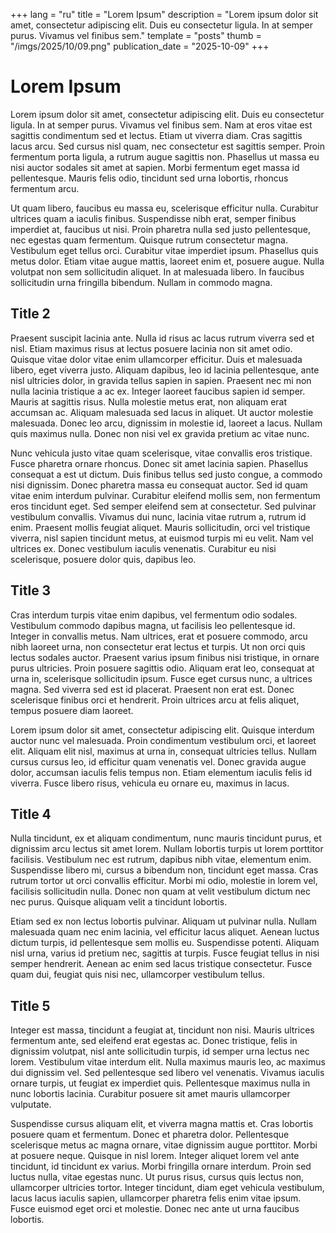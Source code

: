 +++
lang = "ru"
title = "Lorem Ipsum"
description = "Lorem ipsum dolor sit amet, consectetur adipiscing elit. Duis eu consectetur ligula. In at semper purus. Vivamus vel finibus sem."
template = "posts"
thumb = "/imgs/2025/10/09.png"
publication_date = "2025-10-09"
+++

# Lorem Ipsum

Lorem ipsum dolor sit amet, consectetur adipiscing elit. Duis eu consectetur ligula. In at semper purus. Vivamus vel finibus sem. Nam at eros vitae est sagittis condimentum sed et lectus. Etiam ut viverra diam. Cras sagittis lacus arcu. Sed cursus nisl quam, nec consectetur est sagittis semper. Proin fermentum porta ligula, a rutrum augue sagittis non. Phasellus ut massa eu nisi auctor sodales sit amet at sapien. Morbi fermentum eget massa id pellentesque. Mauris felis odio, tincidunt sed urna lobortis, rhoncus fermentum arcu.

Ut quam libero, faucibus eu massa eu, scelerisque efficitur nulla. Curabitur ultrices quam a iaculis finibus. Suspendisse nibh erat, semper finibus imperdiet at, faucibus ut nisi. Proin pharetra nulla sed justo pellentesque, nec egestas quam fermentum. Quisque rutrum consectetur magna. Vestibulum eget tellus orci. Curabitur vitae imperdiet ipsum. Phasellus quis metus dolor. Etiam vitae augue mattis, laoreet enim et, posuere augue. Nulla volutpat non sem sollicitudin aliquet. In at malesuada libero. In faucibus sollicitudin urna fringilla bibendum. Nullam in commodo magna.

## Title 2

Praesent suscipit lacinia ante. Nulla id risus ac lacus rutrum viverra sed et nisl. Etiam maximus risus at lectus posuere lacinia non sit amet odio. Quisque vitae dolor vitae enim ullamcorper efficitur. Duis et malesuada libero, eget viverra justo. Aliquam dapibus, leo id lacinia pellentesque, ante nisl ultricies dolor, in gravida tellus sapien in sapien. Praesent nec mi non nulla lacinia tristique a ac ex. Integer laoreet faucibus sapien id semper. Mauris at sagittis risus. Nulla molestie metus erat, non aliquam erat accumsan ac. Aliquam malesuada sed lacus in aliquet. Ut auctor molestie malesuada. Donec leo arcu, dignissim in molestie id, laoreet a lacus. Nullam quis maximus nulla. Donec non nisi vel ex gravida pretium ac vitae nunc.

Nunc vehicula justo vitae quam scelerisque, vitae convallis eros tristique. Fusce pharetra ornare rhoncus. Donec sit amet lacinia sapien. Phasellus consequat a est ut dictum. Duis finibus tellus sed justo congue, a commodo nisi dignissim. Donec pharetra massa eu consequat auctor. Sed id quam vitae enim interdum pulvinar. Curabitur eleifend mollis sem, non fermentum eros tincidunt eget. Sed semper eleifend sem at consectetur. Sed pulvinar vestibulum convallis. Vivamus dui nunc, lacinia vitae rutrum a, rutrum id enim. Praesent mollis feugiat aliquet. Mauris sollicitudin, orci vel tristique viverra, nisl sapien tincidunt metus, at euismod turpis mi eu velit. Nam vel ultrices ex. Donec vestibulum iaculis venenatis. Curabitur eu nisi scelerisque, posuere dolor quis, dapibus leo.

## Title 3

Cras interdum turpis vitae enim dapibus, vel fermentum odio sodales. Vestibulum commodo dapibus magna, ut facilisis leo pellentesque id. Integer in convallis metus. Nam ultrices, erat et posuere commodo, arcu nibh laoreet urna, non consectetur erat lectus et turpis. Ut non orci quis lectus sodales auctor. Praesent varius ipsum finibus nisi tristique, in ornare purus ultricies. Proin posuere sagittis odio. Aliquam erat leo, consequat at urna in, scelerisque sollicitudin ipsum. Fusce eget cursus nunc, a ultrices magna. Sed viverra sed est id placerat. Praesent non erat est. Donec scelerisque finibus orci et hendrerit. Proin ultrices arcu at felis aliquet, tempus posuere diam laoreet.

Lorem ipsum dolor sit amet, consectetur adipiscing elit. Quisque interdum auctor nunc vel malesuada. Proin condimentum vestibulum orci, et laoreet elit. Aliquam elit nisl, maximus at urna in, consequat ultricies tellus. Nullam cursus cursus leo, id efficitur quam venenatis vel. Donec gravida augue dolor, accumsan iaculis felis tempus non. Etiam elementum iaculis felis id viverra. Fusce libero risus, vehicula eu ornare eu, maximus in lacus.

## Title 4

Nulla tincidunt, ex et aliquam condimentum, nunc mauris tincidunt purus, et dignissim arcu lectus sit amet lorem. Nullam lobortis turpis ut lorem porttitor facilisis. Vestibulum nec est rutrum, dapibus nibh vitae, elementum enim. Suspendisse libero mi, cursus a bibendum non, tincidunt eget massa. Cras rutrum tortor ut orci convallis efficitur. Morbi mi odio, molestie in lorem vel, facilisis sollicitudin nulla. Donec non quam at velit vestibulum dictum nec nec purus. Quisque aliquam velit a tincidunt lobortis.

Etiam sed ex non lectus lobortis pulvinar. Aliquam ut pulvinar nulla. Nullam malesuada quam nec enim lacinia, vel efficitur lacus aliquet. Aenean luctus dictum turpis, id pellentesque sem mollis eu. Suspendisse potenti. Aliquam nisl urna, varius id pretium nec, sagittis at turpis. Fusce feugiat tellus in nisi semper hendrerit. Aenean ac enim sed lacus tristique consectetur. Fusce quam dui, feugiat quis nisi nec, ullamcorper vestibulum tellus.

## Title 5

Integer est massa, tincidunt a feugiat at, tincidunt non nisi. Mauris ultrices fermentum ante, sed eleifend erat egestas ac. Donec tristique, felis in dignissim volutpat, nisl ante sollicitudin turpis, id semper urna lectus nec lorem. Vestibulum vitae interdum elit. Nulla maximus mauris leo, ac maximus dui dignissim vel. Sed pellentesque sed libero vel venenatis. Vivamus iaculis ornare turpis, ut feugiat ex imperdiet quis. Pellentesque maximus nulla in nunc lobortis lacinia. Curabitur posuere sit amet mauris ullamcorper vulputate.

Suspendisse cursus aliquam elit, et viverra magna mattis et. Cras lobortis posuere quam et fermentum. Donec et pharetra dolor. Pellentesque scelerisque metus ac magna ornare, vitae dignissim augue porttitor. Morbi at posuere neque. Quisque in nisl lorem. Integer aliquet lorem vel ante tincidunt, id tincidunt ex varius. Morbi fringilla ornare interdum. Proin sed luctus nulla, vitae egestas nunc. Ut purus risus, cursus quis lectus non, ullamcorper ultricies tortor. Integer tincidunt, diam eget vehicula vestibulum, lacus lacus iaculis sapien, ullamcorper pharetra felis enim vitae ipsum. Fusce euismod eget orci et molestie. Donec nec ante ut urna faucibus lobortis.
